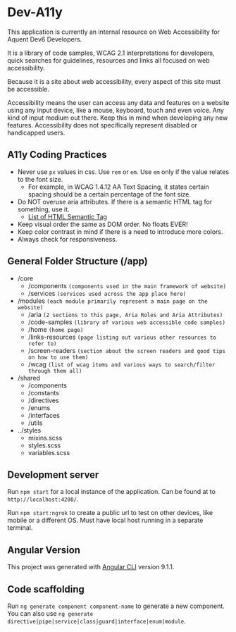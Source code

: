 # Dev-A11y
This application is currently an internal resource on Web Accessibility for Aquent Dev6 Developers.

It is a library of code samples, WCAG 2.1 interpretations for developers, quick searches for guidelines, resources and links all focused on web accessibility.

Because it is a site about web accessibility, every aspect of this site must be accessible.

Accessibility means the user can access any data and features on a website using any input device, like a mouse, keyboard, touch and even voice. Any kind of input medium out there. Keep this in mind when developing any new features. Accessibility does not specifically represent disabled or handicapped users.

## A11y Coding Practices
- Never use `px` values in css. Use `rem` or `em`. Use `em` only if the value relates to the font size. 
    - For example, in WCAG 1.4.12 AA Text Spacing, it states certain spacing should be a certain percentage of the font size.
- Do NOT overuse aria attributes. If there is a semantic HTML tag for something, use it.
    - [List of HTML Semantic Tag](https://developer.mozilla.org/en-US/docs/Web/HTML/Element)
- Keep visual order the same as DOM order. No floats EVER!
- Keep color contrast in mind if there is a need to introduce more colors.
- Always check for responsiveness.

## General Folder Structure (/app)
- /core
    - /components `(components used in the main framework of website)`
    - /services `(services used across the app place here)`
- /modules `(each module primarily represent a main page on the website)`
    - /aria `(2 sections to this page, Aria Roles and Aria Attributes)`
    - /code-samples `(library of various web accessible code samples)`
    - /home `(home page)`
    - /links-resources `(page listing out various other resources to refer to)`
    - /screen-readers `(section about the screen readers and good tips on how to use them)`
    - /wcag `(list of wcag items and various ways to search/filter through them all)`
- /shared 
    - /components
    - /constants
    - /directives
    - /enums
    - /interfaces
    - /utils
- ../styles 
    - mixins.scss 
    - styles.scss
    - variables.scss


## Development server

Run `npm start` for a local instance of the application. Can be found at to `http://localhost:4200/`.

Run `npm start:ngrok` to create a public url to test on other devices, like mobile or a different OS. Must have local host running in a separate terminal.

## Angular Version
This project was generated with [Angular CLI](https://github.com/angular/angular-cli) version 9.1.1.

## Code scaffolding
Run `ng generate component component-name` to generate a new component. You can also use `ng generate directive|pipe|service|class|guard|interface|enum|module`.

